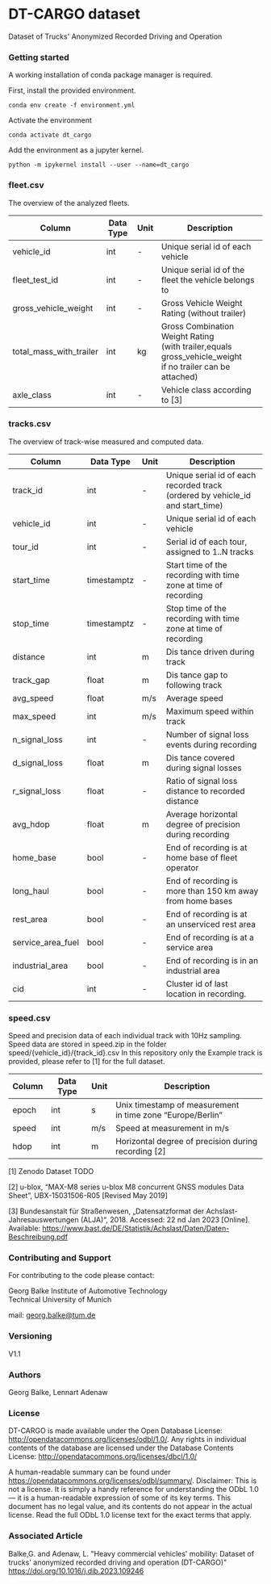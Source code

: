 # DT-CARGO dataset

Dataset of Trucks' Anonymized Recorded Driving and Operation

### Getting started

A working installation of conda package manager is required.

First, install the provided environment. 
 
`conda env create -f environment.yml`

Activate the environment

`conda activate dt_cargo`

Add the environment as a jupyter kernel.

`python -m ipykernel install --user --name=dt_cargo`

### fleet.csv
The overview of the analyzed fleets.

Column | Data Type | Unit | Description
---|---|---|---
vehicle_id | int | - | Unique serial id of each vehicle
fleet_test_id | int | - | Unique serial id of the fleet the vehicle belongs to
gross_vehicle_weight | int | - | Gross Vehicle Weight Rating (without trailer)
total_mass_with_trailer | int | kg | Gross Combination Weight Rating <br />(with trailer,equals gross_vehicle_weight <br />if no trailer can be attached)
axle_class | int | - | Vehicle class according to [3]

### tracks.csv
The overview of track-wise measured and computed data.

Column | Data Type | Unit | Description
---|---|---|---
track_id | int | - |  Unique serial id of each recorded track <br />(ordered by vehicle_id and start_time)
vehicle_id | int | - |  Unique serial id of each vehicle
tour_id | int | - |  Serial id of each tour, assigned to 1..N tracks
start_time | timestamptz | - |  Start time of the recording with time zone at time of recording
stop_time | timestamptz | - |  Stop time of the recording with time zone at time of recording
distance | int |  m | Dis tance driven during track
track_gap | float |  m | Dis tance gap to following track
avg_speed | float | m/s | Average speed
max_speed | int | m/s | Maximum speed within track
n_signal_loss | int | - |  Number of signal loss events during recording
d_signal_loss | float |  m | Dis tance covered during signal losses
r_signal_loss | float | - |  Ratio of signal loss distance to recorded distance
avg_hdop | float | m | Average horizontal degree of precision during recording
home_base | bool | - | End of recording is at home base of fleet operator
long_haul | bool | - | End of recording is more than 150 km away from home bases
rest_area | bool | - |  End of recording is at an unserviced rest area
service_area_fuel | bool | - |  End of recording is at a service area
industrial_area | bool | - |  End of recording is in an industrial area
cid | int | - |  Cluster id of last location in recording.

### speed.csv
Speed and precision data of each individual track with 10Hz sampling.
Speed data are stored in speed.zip in the folder speed/{vehicle_id}/{track_id}.csv
In this repository only the Example track is provided, please refer to [1] for the full dataset.

Column | Data Type | Unit | Description
---|---|---|---
epoch | int | s | Unix timestamp of measurement<br /> in time zone “Europe/Berlin”
speed | int | m/s | Speed at measurement in m/s
hdop| int | m | Horizontal degree of precision during recording [2]

[1] Zenodo Dataset TODO

[2] u-blox, “MAX-M8 series u-blox M8 concurrent GNSS modules Data Sheet”, UBX-15031506-R05 [Revised May 2019]

[3] Bundesanstalt für Straßenwesen, „Datensatzformat der Achslast-
Jahresauswertungen (ALJA)“, 2018. Accessed: 22 nd Jan 2023 [Online]. Available:
https://www.bast.de/DE/Statistik/Achslast/Daten/Daten-Beschreibung.pdf

### Contributing and Support

For contributing to the code please contact:  

Georg Balke 
Institute of Automotive Technology  
Technical University of Munich  
  
mail: georg.balke@tum.de

### Versioning

V1.1 

### Authors

Georg Balke, Lennart Adenaw

### License

DT-CARGO is made available under the Open Database License: http://opendatacommons.org/licenses/odbl/1.0/. Any rights in individual contents of the database are licensed under the Database Contents License: http://opendatacommons.org/licenses/dbcl/1.0/

A human-readable summary can be found under https://opendatacommons.org/licenses/odbl/summary/. Disclaimer: This is not a license. It is simply a handy reference for understanding the ODbL 1.0 — it is a human-readable expression of some of its key terms. This document has no legal value, and its contents do not appear in the actual license. Read the full ODbL 1.0 license text for the exact terms that apply.

### Associated Article
Balke,G. and Adenaw, L. "Heavy commercial vehicles' mobility: Dataset of trucks' anonymized recorded driving and operation (DT-CARGO)"
https://doi.org/10.1016/j.dib.2023.109246
